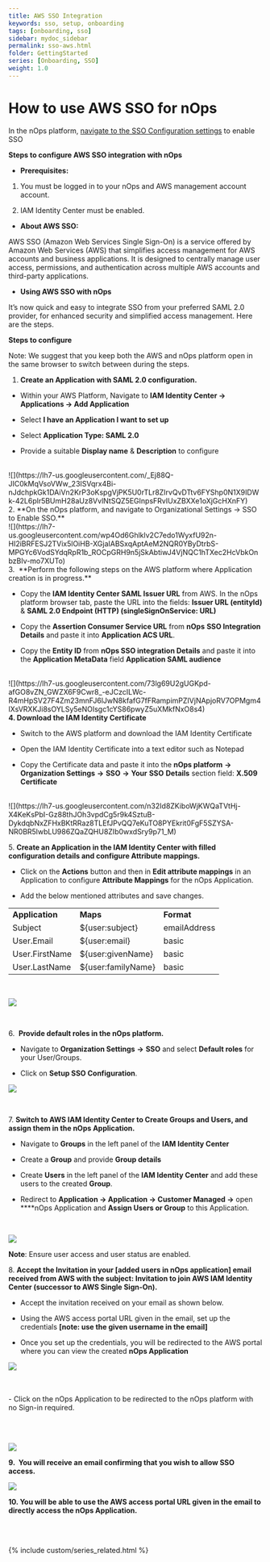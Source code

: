 ```yaml
---
title: AWS SSO Integration
keywords: sso, setup, onboarding
tags: [onboarding, sso]
sidebar: mydoc_sidebar
permalink: sso-aws.html
folder: GettingStarted
series: [Onboarding, SSO]
weight: 1.0
---
```


# How to use AWS SSO for nOps #


In the nOps platform, [navigate to the SSO Configuration settings](https://app.nops.io/v3/settings?tab=SSO) to enable SSO


 **Steps to configure AWS SSO integration with nOps**


- **Prerequisites:** 

1. You must be logged in to your nOps and AWS management account account. 

2. IAM Identity Center must be enabled.

- **About AWS SSO:** 

AWS SSO (Amazon Web Services Single Sign-On) is a service offered by Amazon Web Services (AWS) that simplifies access management for AWS accounts and business applications. It is designed to centrally manage user access, permissions, and authentication across multiple AWS accounts and third-party applications.

- **Using AWS SSO with nOps**

It’s now quick and easy to integrate SSO from your preferred SAML 2.0 provider, for enhanced security and simplified access management. Here are the steps. 

**Steps to configure**

Note: We suggest that you keep both the AWS and nOps platform open in the same browser to switch between during the steps. 

1. **Create an Application with SAML 2.0 configuration.**

- Within your AWS Platform, Navigate to **IAM Identity Center → Applications → Add Application**

- Select **I have an Application I want to set up**

- Select **Application Type: SAML 2.0**

- Provide a suitable **Display name** & **Description** to configure
<br>
![](https://lh7-us.googleusercontent.com/_Ej88Q-JIC0kMqVsoVWw_23ISVqrx4Bi-nJdchpkGk1DAiVn2KrP3oKspgVjPK5U0rTLr8ZIrvQvDTtv6FYShp0N1X9IDWk-42L6plr5BUmH28aUz8VvlNtSQZ5EGInpsFRvIUxZBXXe1oXjGcHXnFY)
<br>
2. **On the nOps platform, and navigate to Organizational Settings → SSO to Enable SSO.** 
<br>
![](https://lh7-us.googleusercontent.com/wp4Od6Ghlklv2C7edo1WyxfU92n-HI2iBRFESJ2TVix5lOiHB-XGjaIABSxqAptAeM2NQR0YByDtrbS-MPGYc6VodSYdqRpR1b_ROCpGRH9n5jSkAbtiwJ4VjNQC1hTXec2HcVbkOnbzBIv-mo7XUTo)
<br>
3.  **Perform the following steps on the AWS platform where Application creation is in progress.**

- Copy the **IAM Identity Center SAML Issuer URL** from AWS. In the nOps platform browser tab, paste the URL into the fields: **Issuer URL (entityId)** & **SAML 2.0 Endpoint (HTTP) (singleSignOnService: URL)**

* Copy the **Assertion Consumer Service URL** from **nOps** **SSO Integration Details** and paste it into  **Application ACS URL**.

- Copy the **Entity ID** from **nOps SSO integration Details** and paste it into the  **Application MetaData** field **Application SAML audience**
<br>
![](https://lh7-us.googleusercontent.com/73lg69U2gUGKpd-afGO8vZN_GWZX6F9Cwr8_-eJCzcILWc-R4mHpSV27F4Zm23mnFJ6lJwN8kfafG7fFRampimPZIVjNApjoRV7OPMgm4lXsVRXKJi8sOYLSy5eNOIsgc1cYS86pwyZ5uXMkfNxO8s4)

<br>
<b>
4. Download the IAM Identity Certificate
</b>

- Switch to the AWS platform and download the IAM Identity Certificate

- Open the IAM Identity Certificate into a text editor such as Notepad 

- Copy the Certificate data and paste it into the **nOps platform** **→** **Organization Settings** **→** **SSO** **→** **Your** **SSO** **Details** section field: **X.509 Certificate**
<br>
![](https://lh7-us.googleusercontent.com/n32Id8ZKiboWjKWQaTVtHj-X4KeKsPbI-Gz88thJOh3vpdCg5r9k4SztuB-DykdqbNxZFHxBKtRRaz8TLEfJPvQQ7eKuTO8PYEkrit0FgF5SZYSA-NR0BR5lwbLU986ZQaZQHU8ZIb0wxdSry9p71_M)

<br>

5\. **Create an Application in the IAM Identity Center with filled configuration details and configure Attribute mappings.**

- Click on the **Actions** button and then in **Edit attribute mappings** in an Application to configure **Attribute Mappings** for the nOps Application.

- Add the below mentioned attributes and save changes.

|                 |                    |              |
| --------------- | ------------------ | ------------ |
| **Application** | **Maps**           | **Format**   |
| Subject         | ${user:subject}    | emailAddress |
| User.Email      | ${user:email}      | basic        |
| User.FirstName  | ${user:givenName}  | basic        |
| User.LastName   | ${user:familyName} | basic        |

<br>

![](https://lh7-us.googleusercontent.com/39XtfaWyScJVMNsBmdr_xM4sGSEJkj9IKEEbWAl45x-cbrSZgHSZ_43UK-jKloIwg44qYtD2v866xskEjlvY4bp0Wzmh3MGXTy5HwKu5Fo7w8TVnbNtjPQJ-9Mq6vQ3dTRzCKhWB6x2Dao28wnwV1EQ)

<br>

6.  **Provide default roles in the nOps platform.**

- Navigate to **Organization Settings** **→** **SSO** and select **Default roles** for your User/Groups.

- Click on **Setup SSO Configuration**.

![](https://lh7-us.googleusercontent.com/0OHLPR0GJgJETZ_M65UdiZ-0sT_xf4-eoNxhSr8AgBdDbfF9pimUntFDJ9O1-NXpiqaMjFOLMZ6BxIrs2mMcpSJCR8om7yeVg0Aux9h1uNHyPsstuBk9H-w1wb0dRYNbo4VuF3lf3xR8S7iRkbvQI48)

<br>

7\. **Switch to AWS IAM Identity Center to Create Groups and Users, and assign them in the nOps Application.** 

- Navigate to **Groups** in the left panel of the **IAM Identity Center**

- Create a **Group** and provide **Group details**

- Create **Users** in the left panel of the **IAM Identity Center** and add these users to the created **Group**.

- Redirect to **Application → Application → Customer Managed →** open ****nOps Application and **Assign Users or Group** to this Application.
<br>

![](https://lh7-us.googleusercontent.com/jwYMhP04aclYsPhm__PLhRphXMg7G-QYY-5AzsTsbVAPNEOoIY6D7ib-ynCoGDFQ9YJaU0rPvP1LlkGBGoUC1_fqOelnNqYyGH3RhDzCXECT_a_pnf4GVkCCDHVLpwRBQZgoal727MstiTVyVRLqTA4)

**Note**: Ensure user access and user status are enabled.

8\. **Accept the Invitation in your \[added users in nOps application] email received from AWS with the subject: Invitation to join AWS IAM Identity Center (successor to AWS Single Sign-On).**

- Accept the invitation received on your email as shown below.

- Using the AWS access portal URL given in the email, set up the credentials **\[note: use the given username in the email]**

- Once you set up the credentials, you will be redirected to the AWS portal where you can view the created **nOps Application** 



![](https://lh7-us.googleusercontent.com/vE_zj6Dp52B-D8_dqQCBhYIWOtGRq3dNw_BZs3K5SML_0KjfyGBr1w5H8XtrvO9SZ7083TU8tuCmQVK5mLJpdRWss7CwPEM5T2oeRbFv8FnitmriPaRO2MMEtKHJ2NUpu_YkhTplN5pqYU4aC4f0AfI)

<br>
<br>
- Click on the nOps Application to be redirected to the nOps platform with no Sign-in required. 

<br> <br>


![](https://lh7-us.googleusercontent.com/iVs_UcQNc_OCh1zy2EzotOUSxB3ZpcMUl-86YMC9L8cgLq5V1uIRakKRFCdR-sh6BmMh5up3yyN11SLj5sAvpfJiwJIJ0TBKlS7k9Wb-5CEOWH5pfrT_k4jiYxNKJI5Cl2iVdIaFRMECFgAPmY6w5yk)

**9.  You will receive an email confirming that you wish to allow SSO access.** 

![](https://lh7-us.googleusercontent.com/SXmg4bNvn-eFRGPRvxr7COdWsI0PyYZnNF2hif5lbueM-nSw-Jj3AlSXe8F3kCLVwmSE22JWBzfWAxIutcJC-KD66X1uxkaZkBMvaQC_QqVWn0AvfPLCi4t0CYwLMXoUVrMldyVS8VtBRXqGsGXczcg)

**10. You will be able to use the AWS access portal URL given in the email to directly access the nOps Application.** 








<br/><br/>

{% include custom/series_related.html %}



